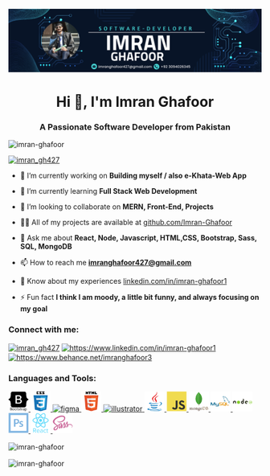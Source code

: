 ![logo](https://github.com/Imran-Ghafoor/Imran-Ghafoor/blob/main/1.png)
<h1 align="center">Hi 👋, I'm Imran Ghafoor</h1>
<h3 align="center">A Passionate Software Developer from Pakistan</h3>

<p align="left"> <img src="https://komarev.com/ghpvc/?username=imran-ghafoor&label=Profile%20views&color=0e75b6&style=flat" alt="imran-ghafoor" /> </p>

<p align="left"> <a href="https://twitter.com/imran_gh427" target="blank"><img src="https://img.shields.io/twitter/follow/imran_gh427?logo=twitter&style=for-the-badge" alt="imran_gh427" /></a> </p>

- 🔭 I’m currently working on **Building myself / also e-Khata-Web App**

- 🌱 I’m currently learning **Full Stack Web Development**

- 👯 I’m looking to collaborate on **MERN, Front-End, Projects**

- 👨‍💻 All of my projects are available at [github.com/Imran-Ghafoor](github.com/Imran-Ghafoor)

- 💬 Ask me about **React, Node, Javascript, HTML,CSS, Bootstrap, Sass, SQL, MongoDB**

- 📫 How to reach me **imranghafoor427@gmail.com**

- 📄 Know about my experiences [linkedin.com/in/imran-ghafoor1](linkedin.com/in/imran-ghafoor1)

- ⚡ Fun fact **I think I am moody, a little bit funny, and always focusing on my goal**

<h3 align="left">Connect with me:</h3>
<p align="left">
<a href="https://twitter.com/imran_gh427" target="blank"><img align="center" src="https://raw.githubusercontent.com/rahuldkjain/github-profile-readme-generator/master/src/images/icons/Social/twitter.svg" alt="imran_gh427" height="30" width="40" /></a>
<a href="https://linkedin.com/in/https://www.linkedin.com/in/imran-ghafoor1" target="blank"><img align="center" src="https://raw.githubusercontent.com/rahuldkjain/github-profile-readme-generator/master/src/images/icons/Social/linked-in-alt.svg" alt="https://www.linkedin.com/in/imran-ghafoor1" height="30" width="40" /></a>
<a href="https://www.behance.net/https://www.behance.net/imranghafoor3" target="blank"><img align="center" src="https://raw.githubusercontent.com/rahuldkjain/github-profile-readme-generator/master/src/images/icons/Social/behance.svg" alt="https://www.behance.net/imranghafoor3" height="30" width="40" /></a>
</p>

<h3 align="left">Languages and Tools:</h3>
<p align="left"> <a href="https://getbootstrap.com" target="_blank" rel="noreferrer"> <img src="https://raw.githubusercontent.com/devicons/devicon/master/icons/bootstrap/bootstrap-plain-wordmark.svg" alt="bootstrap" width="40" height="40"/> </a> <a href="https://www.w3schools.com/css/" target="_blank" rel="noreferrer"> <img src="https://raw.githubusercontent.com/devicons/devicon/master/icons/css3/css3-original-wordmark.svg" alt="css3" width="40" height="40"/> </a> <a href="https://www.figma.com/" target="_blank" rel="noreferrer"> <img src="https://www.vectorlogo.zone/logos/figma/figma-icon.svg" alt="figma" width="40" height="40"/> </a> <a href="https://www.w3.org/html/" target="_blank" rel="noreferrer"> <img src="https://raw.githubusercontent.com/devicons/devicon/master/icons/html5/html5-original-wordmark.svg" alt="html5" width="40" height="40"/> </a> <a href="https://www.adobe.com/in/products/illustrator.html" target="_blank" rel="noreferrer"> <img src="https://www.vectorlogo.zone/logos/adobe_illustrator/adobe_illustrator-icon.svg" alt="illustrator" width="40" height="40"/> </a> <a href="https://www.java.com" target="_blank" rel="noreferrer"> <img src="https://raw.githubusercontent.com/devicons/devicon/master/icons/java/java-original.svg" alt="java" width="40" height="40"/> </a> <a href="https://developer.mozilla.org/en-US/docs/Web/JavaScript" target="_blank" rel="noreferrer"> <img src="https://raw.githubusercontent.com/devicons/devicon/master/icons/javascript/javascript-original.svg" alt="javascript" width="40" height="40"/> </a> <a href="https://www.mongodb.com/" target="_blank" rel="noreferrer"> <img src="https://raw.githubusercontent.com/devicons/devicon/master/icons/mongodb/mongodb-original-wordmark.svg" alt="mongodb" width="40" height="40"/> </a> <a href="https://www.mysql.com/" target="_blank" rel="noreferrer"> <img src="https://raw.githubusercontent.com/devicons/devicon/master/icons/mysql/mysql-original-wordmark.svg" alt="mysql" width="40" height="40"/> </a> <a href="https://nodejs.org" target="_blank" rel="noreferrer"> <img src="https://raw.githubusercontent.com/devicons/devicon/master/icons/nodejs/nodejs-original-wordmark.svg" alt="nodejs" width="40" height="40"/> </a> <a href="https://www.photoshop.com/en" target="_blank" rel="noreferrer"> <img src="https://raw.githubusercontent.com/devicons/devicon/master/icons/photoshop/photoshop-line.svg" alt="photoshop" width="40" height="40"/> </a> <a href="https://reactjs.org/" target="_blank" rel="noreferrer"> <img src="https://raw.githubusercontent.com/devicons/devicon/master/icons/react/react-original-wordmark.svg" alt="react" width="40" height="40"/> </a> <a href="https://sass-lang.com" target="_blank" rel="noreferrer"> <img src="https://raw.githubusercontent.com/devicons/devicon/master/icons/sass/sass-original.svg" alt="sass" width="40" height="40"/> </a> </p>

<p><img align="center" src="https://github-readme-stats.vercel.app/api/top-langs?username=imran-ghafoor&show_icons=true&locale=en&layout=compact" alt="imran-ghafoor" /></p>

<p><img align="center" src="https://github-readme-streak-stats.herokuapp.com/?user=imran-ghafoor&" alt="imran-ghafoor" /></p>
